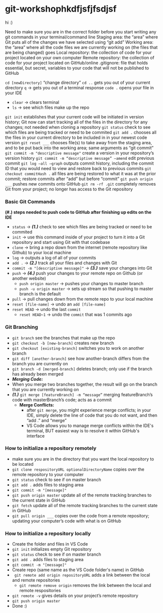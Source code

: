 # git-workshophkdfjsfjfsdjsf

hi :)

Need to make sure you are in the correct folder before you start writing any git commands in your terminal/command line
Staging area: the “area” where Git puts all of the changes we have selected using “git add”
Working area: the “area” where all the code files we are currently working on (the files that are being changed) goes
Local repository: the collection of code for your project located on your own computer
Remote repository: the collection of code for your project located on GitHub/online
.gitignore: file that holds essential, but secret, variables to your code that will not be published to GitHub

`cd [newDirectory]` “change directory”
`cd ..` gets you out of your current directory
`q` -> gets you out of a terminal response
`code .` opens your file in your IDE
* `clear` -> clears terminal
* `ls` -> see which files make up the repo


`git init` establishes that your current code will be initiated in version history; Git now can start tracking all of the files in the directory for any changes; not needed when cloning a repository
`git status` check to see which files are being tracked or need to be commited
`git add .` chooses all the files in your current directory to be included in in your newest code version
`git reset ___` chooses file(s) to take away from the staging area, and to be put back into the working area; same arguments as “git commit”
`git commit -m "descriptive message"` create a version in your repository’s version history
`git commit -m “descriptive message” –amend` edit previous commit
`git log –all –graph` outputs commit history, including the commit ID that you would need to view and restore back to previous commits
`git checkout commitHash .` all files are being restored to what it was at the prior commit; restore commits after “add” but before “commit” 
`git push origin ___` pushes new commits onto GitHub
`git rm -rf .git` completely removes Git from your project; no longer has access to the Git repository


### Basic Git Commands ###
**(#.) steps needed to push code to GitHub after finishing up edits on the IDE**
* `status` -> ***(1.)*** check to see which files are being tracked or need to be commited
* `init` -> use this command inside of your project to turn it into a Git repository and start using Git with that codebase
* `clone` -> bring a repo down from the internet (remote repository like Github) to your local machine
* `log` -> outputs a log of all of your commits
* `add .` -> ***(2.)*** track  all your files and changes with Git
* `commit -m "[descriptive message]"` -> ***(3.)*** save your changes into Git
* `push` -> ***(4.)*** push your changes to your remote repo on Github (or another website)
	* `push origin master` -> pushes your changes to master branch
	* `push -u origin master` -> sets up stream so that pushing to master branch is the default
* `pull` -> pull changes down from the remote repo to your local machine
* `reset [file-name]` -> undo an `add [file-name]`
* `reset HEAD` -> undo the last `commit`
	* `reset HEAD~1` -> undo the `commit` that was 1 commits ago


### Git Branching ###
* `git branch` see the branches that make up the repo
* `git checkout -b [new-branch]` creates new branch
* `git checkout [existing-branch]` switches you to work on another branch
* `git diff [another-branch]` see how another-branch differs from the branch you are currently on
* `git branch -d [merged-branch]` deletes branch; only use if the branch has already been merged
* ***Merging Code:***
* When you merge two branches together, the result will go on the branch that you are currently working on
* ***(1.)*** `git merge [featureBranch] -m “message”` merging featureBranch’s code with masterBranch’s code; acts as a commit
	* **Merge Conflicts:**
		* after `git merge`, you might experience merge conflicts; in your IDE, simply delete the line of code that you do not want, and then “add .” and “merge”
		* VS Code allows you to manage merge conflicts within the IDE's terminal, BUT easiest way is to resolve it within GitHub's interface


### How to initialize a repository remotely ###
* make sure you are in the directory that you want the local repository to be located
* `git clone respositoryURL optionalDirectoryName` copies over the remote repository to your computer
* `git status` check to see if on master branch
* `git add .` adds files to staging area
* `git commit -m "[message]" `
* `git push origin master` update all of the remote tracking branches to the current state in GitHub
* `git fetch` update all of the remote tracking branches to the current state in GitHub
* `git pull origin ___` copies over the code from a remote repository; updating your computer’s code with what is on GitHub


### How to initialize a repository locally ###
* Create the folder and files in VS Code
* `git init` initializes empty Git repository
* `git status` check to see if on master branch
* `git add .` adds files to staging area
* `git commit -m "[message]" `
* Create repo (same name as the VS Code folder's name) in GitHub
* ` git remote add origin repositoryURL` adds a link between the local and remote repositories
	* `git remote remove origin` removes the link between the local and remote respositories 
* `git remote -v` gives details on your project’s remote repository
* `git push origin master`
* Done :)
